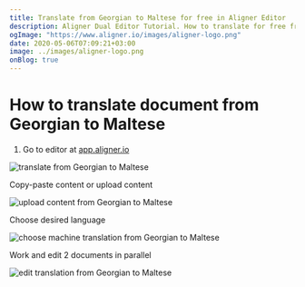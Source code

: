 ```yaml
---
title: Translate from Georgian to Maltese for free in Aligner Editor
description: Aligner Dual Editor Tutorial. How to translate for free from Georgian to Maltese. Aligner is multilingual document management platform. 
ogImage: "https://www.aligner.io/images/aligner-logo.png"
date: 2020-05-06T07:09:21+03:00
image: ../images/aligner-logo.png
onBlog: true
---
```


# How to translate document from Georgian to Maltese

1. Go to editor at [app.aligner.io](https://app.aligner.io "Aligner App web page")

![translate from Georgian to Maltese](../aligner-blank-editor.png "translate from Georgian to Maltese")

Copy-paste content or upload content

![upload content from Georgian to Maltese](../aligner-uploaded-document.png "upload content from Georgian to Maltese")

Choose desired language

![choose machine translation from Georgian to Maltese](../aligner-language-dropdown.png "choose machine translation from Georgian to Maltese")

Work and edit 2 documents in parallel

![edit translation from Georgian to Maltese](../aligner-double-sitded-editor.png "edit translation from Georgian to Maltese")

